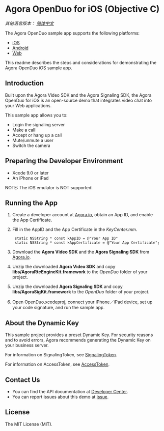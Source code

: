 # Agora OpenDuo for iOS (Objective C)

*其他语言版本： [简体中文](README.zh.md)*

The Agora OpenDuo sample app supports the following platforms:
* [iOS](https://github.com/AgoraIO/OpenDuo-iOS-Objective-C)
* [Android](https://github.com/AgoraIO/OpenDuo-Android)
* [Web](https://github.com/AgoraIO/OpenDuo-Web)

This readme describes the steps and considerations for demonstrating the Agora OpenDuo iOS sample app.

## Introduction

Built upon the Agora Video SDK and the Agora Signaling SDK, the Agora OpenDuo for iOS is an open-source demo that integrates video chat into your Web applications.

This sample app allows you to:

- Login the signaling server
- Make a call
- Accept or hang up a call
- Mute/unmute a user
- Switch the camera

## Preparing the Developer Environment

* Xcode 9.0 or later
* An iPhone or iPad

NOTE: The iOS emulator is NOT supported.

## Running the App
1. Create a developer account at [Agora.io](https://dashboard.agora.io/signin/), obtain an App ID, and enable the App Certificate. 
2. Fill in the AppID and the App Certificate in the *KeyCenter.mm*.

        static NSString * const kAppID = @"Your App ID"
        static NSString * const kAppCertificate = @"Your App Certificate";

3. Download the **Agora Video SDK** and the **Agora Signaling SDK** from [Agora.io](https://www.agora.io/en/download/).
4. Unzip the downloaded **Agora Video SDK** and copy **libs/AgoraRtcEngineKit.framework** to the *OpenDuo* folder of your project.
5. Unzip the downloaded **Agora Signaling SDK** and copy **libs/AgoraSigKit.framework** to the *OpenDuo* folder of your project.
6. Open OpenDuo.xcodeproj, connect your iPhone／iPad device, set up your code signature, and run the sample app.

## About the Dynamic Key

This sample project provides a preset Dynamic Key. For security reasons and to avoid errors, Agora recommends generating the Dynamic Key on your business server. 

For information on SignalingToken, see [SignalingToken](https://docs.agora.io/en/2.2/addons/Signaling/Agora%20Basics/key_signaling?platform=All%20Platforms).

For information on AccessToken, see [AccessToken](https://docs.agora.io/en/2.2/product/Interactive%20Broadcast/Agora%20Basics/key_native?platform=Android). 

## Contact Us

- You can find the API documentation at [Developer Center](https://docs.agora.io/en/).
- You can report issues about this demo at [issue](https://github.com/AgoraIO/OpenDuo-iOS-Objective-C/issues).

## License

The MIT License (MIT). 

